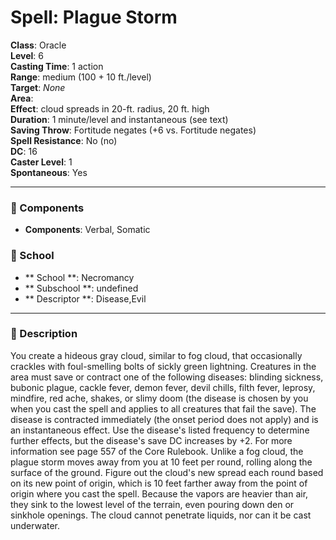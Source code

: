 
# Spell: Plague Storm
**Class**: Oracle  
**Level**: 6  
**Casting Time**: 1 action  
**Range**: medium (100 + 10 ft./level)  
**Target**: _None_  
**Area**:   
**Effect**: cloud spreads in 20-ft. radius, 20 ft. high  
**Duration**: 1 minute/level and instantaneous (see text)  
**Saving Throw**: Fortitude negates (+6 vs. Fortitude negates)  
**Spell Resistance**: No (no)  
**DC**: 16  
**Caster Level**: 1  
**Spontaneous**: Yes

---

### 🔮 Components
- **Components**: Verbal, Somatic

### 🏫 School
- ** School **: Necromancy
- ** Subschool **: undefined
- ** Descriptor **: Disease,Evil
---

### 📜 Description
You create a hideous gray cloud, similar to fog cloud, that occasionally crackles with foul-smelling bolts of sickly green lightning. Creatures in the area must save or contract one of the following diseases: blinding sickness, bubonic plague, cackle fever, demon fever, devil chills, filth fever, leprosy, mindfire, red ache, shakes, or slimy doom (the disease is chosen by you when you cast the spell and applies to all creatures that fail the save). The disease is contracted immediately (the onset period does not apply) and is an instantaneous effect. Use the disease's listed frequency to determine further effects, but the disease's save DC increases by +2. For more information see page 557 of the Core Rulebook. Unlike a fog cloud, the plague storm moves away from you at 10 feet per round, rolling along the surface of the ground. Figure out the cloud's new spread each round based on its new point of origin, which is 10 feet farther away from the point of origin where you cast the spell. Because the vapors are heavier than air, they sink to the lowest level of the terrain, even pouring down den or sinkhole openings. The cloud cannot penetrate liquids, nor can it be cast underwater.
